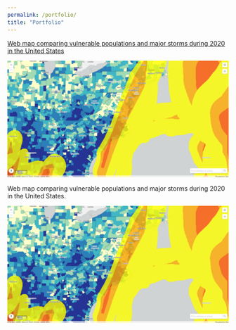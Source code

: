 ```yaml
---
permalink: /portfolio/
title: "Portfolio"
---
```


[Web map comparing vulnerable populations and major storms during 2020 in the United States](https://codepen.io/easternhercules/pen/RwRJwag)


<div class="img__wrap">
  <img class="img__img" src="/assets/images/mapscreencap_stormvuln.png" alt="Web map comparing vulnerable populations and major storms during 2020 in the United States"/>
  <p class="img__description">Web map comparing vulnerable populations and major storms during 2020 in the United States.</p>
</div>



<img src="/assets/images/mapscreencap_stormvuln.png" alt="Web map comparing vulnerable populations and major storms during 2020 in the United States">
